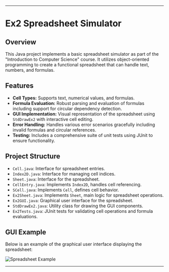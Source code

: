 
---

# Ex2 Spreadsheet Simulator

## Overview
This Java project implements a basic spreadsheet simulator as part of the "Introduction to Computer Science" course. It utilizes object-oriented programming to create a functional spreadsheet that can handle text, numbers, and formulas.

## Features
- **Cell Types:** Supports text, numerical values, and formulas.
- **Formula Evaluation:** Robust parsing and evaluation of formulas including support for circular dependency detection.
- **GUI Implementation:** Visual representation of the spreadsheet using `StdDrawEx2` with interactive cell editing.
- **Error Handling:** Handles various error scenarios gracefully including invalid formulas and circular references.
- **Testing:** Includes a comprehensive suite of unit tests using JUnit to ensure functionality.

## Project Structure
- `Cell.java`: Interface for spreadsheet entries.
- `Index2D.java`: Interface for managing cell indices.
- `Sheet.java`: Interface for the spreadsheet.
- `CellEntry.java`: Implements `Index2D`, handles cell referencing.
- `SCell.java`: Implements `Cell`, defines cell behavior.
- `Ex2Sheet.java`: Implements `Sheet`, main logic for spreadsheet operations.
- `Ex2GUI.java`: Graphical user interface for the spreadsheet.
- `StdDrawEx2.java`: Utility class for drawing the GUI components.
- `Ex2Tests.java`: JUnit tests for validating cell operations and formula evaluations.

## GUI Example
Below is an example of the graphical user interface displaying the spreadsheet:

![Spreadsheet Example](![img.png](img.png))



---
